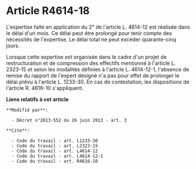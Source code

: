 # Article R4614-18

L'expertise faite en application du 2° de l'article L. 4614-12 est réalisée dans le délai d'un mois. Ce délai peut être
prolongé pour tenir compte des nécessités de l'expertise. Le délai total ne peut excéder quarante-cinq jours. 

Lorsque cette expertise est organisée dans le cadre d'un projet de restructuration et de compression des effectifs mentionné
à l'article L. 2323-15 et selon les modalités définies à l'article L. 4614-12-1, l'absence de remise du rapport de l'expert
désigné n'a pas pour effet de prolonger le délai prévu à l'article L. 1233-30. En cas de contestation, les dispositions de
l'article R. 4616-10 s'appliquent.

**Liens relatifs à cet article**

	**Modifié par**:

	  - Décret n°2013-552 du 26 juin 2013 - art. 3

	**Cite**:

	  - Code du travail - art. L1233-30
	  - Code du travail - art. L2323-15
	  - Code du travail - art. L4614-12
	  - Code du travail - art. L4614-12-1
	  - Code du travail - art. R4616-10
